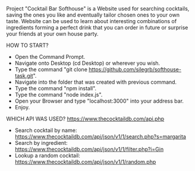 Project "Cocktail Bar Softhouse" is a Website used for searching cocktails, saving the ones you like and eventually tailor chosen ones to your own taste. Website can be used to learn about interesting combinations of ingredients forming a perfect drink that you can order in future or surprise your friends at your own house party.

HOW TO START?
- Open the Command Prompt.
- Navigate onto Desktop (cd Desktop) or wherever you wish.
- Type the command "git clone https://github.com/silegrb/softhouse-task.git".
- Navigate into the folder that was created with previous command.
- Type the command "npm install".
- Type the command "node index.js".
- Open your Browser and type "localhost:3000" into your address bar.
- Enjoy.

WHICH API WAS USED? https://www.thecocktaildb.com/api.php
- Search cocktail by name: https://www.thecocktaildb.com/api/json/v1/1/search.php?s=margarita
- Search by ingredient: https://www.thecocktaildb.com/api/json/v1/1/filter.php?i=Gin
- Lookup a random cocktail: https://www.thecocktaildb.com/api/json/v1/1/random.php





